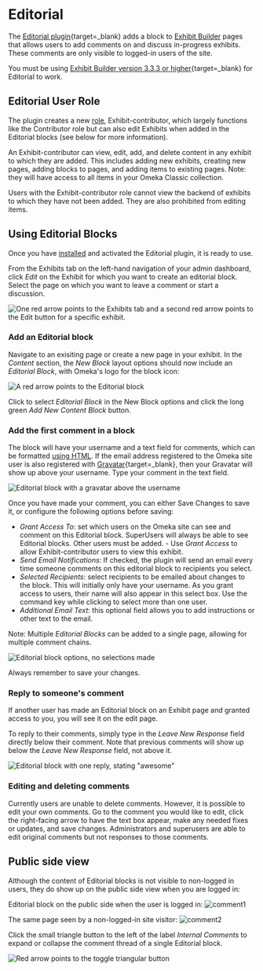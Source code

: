 # Editorial

The [Editorial plugin](https://omeka.org/classic/plugins/Editorial/){target=_blank} adds a block to [Exhibit Builder](ExhibitBuilder.md) pages that allows users to add comments on and discuss in-progress exhibits. These comments are only visible to logged-in users of the site.

You must be using [Exhibit Builder version 3.3.3 or higher](https://omeka.org/classic/plugins/ExhibitBuilder/){target=_blank} for Editorial to work.

Editorial User Role
-----------------------
The plugin creates a new [role](../Admin/Users.md#user-levels-and-access), Exhibit-contributor, which largely functions like the Contributor role but can also edit Exhibits when added in the Editorial blocks (see below for more information).

An Exhibit-contributor can view, edit, add, and delete content in any exhibit to which they are added. This includes adding new exhibits, creating new pages, adding blocks to pages, and adding items to existing pages. Note: they will have access to all items in your Omeka Classic collection.

Users with the Exhibit-contributor role cannot view the backend of exhibits to which they have not been added. They are also prohibited from editing items. 

Using Editorial Blocks
-------------------------
Once you have [installed](../Admin/Adding_and_Managing_Plugins.md) and activated the Editorial plugin, it is ready to use.

From the Exhibits tab on the left-hand navigation of your admin dashboard, click *Edit* on the Exhibit for which you want to create an editorial block. Select the page on which you want to leave a comment or start a discussion. 

![One red arrow points to the Exhibits tab and a second red arrow points to the Edit button for a specific exhibit.](../doc_files/plugin_images/Editorial-browseexhibit.png)

### Add an Editorial block

Navigate to an exisiting page or create a new page in your exhibit. In the *Content* section, the *New Block* layout options should now include an *Editorial Block*, with Omeka's logo for the block icon:

![A red arrow points to the Editorial block](../doc_files/plugin_images/editorial_addblock.png)

Click to select *Editorial Block* in the New Block options and click the long green *Add New Content Block* button.

### Add the first comment in a block
The block will have your username and a text field for comments, which can be formatted [using HTML](../Content/Using_HTML_Editor-TinyMCE.md). If the email address registered to the Omeka site user is also registered with [Gravatar](https://en.gravatar.com/){target=_blank}, then your Gravatar will show up above your username. Type your comment in the text field.

![Editorial block with a gravatar above the username](../doc_files/plugin_images/editorial_block.png)

Once you have made your comment, you can either Save Changes to save it, or configure the following options before saving: 

- *Grant Access To*: set which users on the Omeka site can see and comment on this Editorial block. SuperUsers will always be able to see Editorial blocks. Other users must be added. 
      - Use *Grant Access* to allow Exhibit-contributor users to view this exhibit.
- *Send Email Notifications*: If checked, the plugin will send an email every time someone comments on this editorial block to recipients you select.
- *Selected Recipients*: select recipients to be emailed about changes to the block. This will initially only have your username. As you grant access to users, their name will also appear in this select box. Use the command key while clicking to select more than one user. 
- *Additional Email Text*: this optional field allows you to add instructions or other text to the email. 
      
Note: Multiple *Editorial Blocks* can be added to a single page, allowing for multiple comment chains.

![Editorial block options, no selections made](../doc_files/plugin_images/editorial_options.png)

Always remember to save your changes.

### Reply to someone's comment

If another user has made an Editorial block on an Exhibit page and granted access to you, you will see it on the edit page. 

To reply to their comments, simply type in the *Leave New Response* field directly below their comment. Note that previous comments will show up below the *Leave New Response* field, not above it.

![Editorial block with one reply, stating "awesome"](../doc_files/plugin_images/editorial_reply.png)

### Editing and deleting comments 

Currently users are unable to delete comments. However, it is possible to edit your own comments. Go to the comment you would like to edit, click the right-facing arrow to have the text box appear, make any needed fixes or updates, and save changes. Administrators and superusers are able to edit original comments but not responses to those comments.  

## Public side view
Although the content of Editorial blocks is not visible to non-logged in users, they do show up on the public side view when you are logged in:

Editorial block on the public side when the user is logged in:
![comment1](../doc_files/plugin_images/editorial_comment1.png)

The same page seen by a non-logged-in site visitor:
![comment2](../doc_files/plugin_images/editorial_comment2.png)

Click the small triangle button to the left of the label *Internal Comments* to expand or collapse the comment thread of a single Editorial block.

![Red arrow points to the toggle triangular button](../doc_files/plugin_images/editorial_toggle.png)
